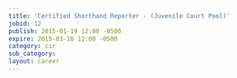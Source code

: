 ```yaml
---
title: 'Certified Shorthand Reporter - (Juvenile Court Pool)'
jobid: 12
publish: 2015-01-19 12:00 -0500
expire: 2015-03-16 12:00 -0500
category: csr
sub_category: 
layout: career
---
```

